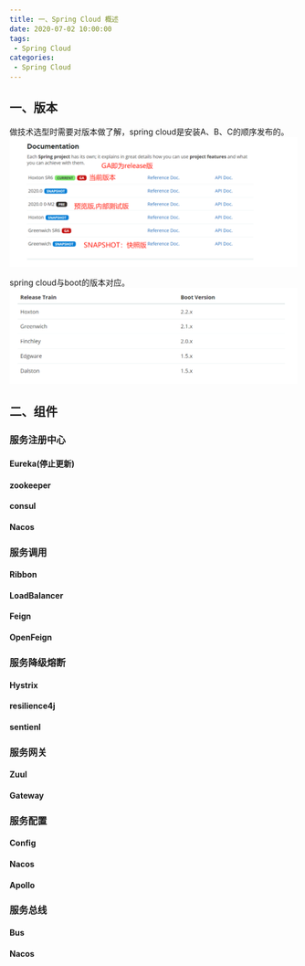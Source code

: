 ```yaml
---
title: 一、Spring Cloud 概述
date: 2020-07-02 10:00:00
tags:
 - Spring Cloud
categories:
 - Spring Cloud
---
```


## 一、版本
做技术选型时需要对版本做了解，spring cloud是安装A、B、C的顺序发布的。
![image-20200630174642187](./22.png)

spring cloud与boot的版本对应。
![image-20200630174642187](./23.png)

## 二、组件

### 服务注册中心
#### Eureka(停止更新)
#### zookeeper
#### consul
#### Nacos

### 服务调用
#### Ribbon
#### LoadBalancer
#### Feign
#### OpenFeign

### 服务降级熔断
#### Hystrix
#### resilience4j
#### sentienl

### 服务网关
#### Zuul
#### Gateway

### 服务配置
#### Config
#### Nacos
#### Apollo

### 服务总线
#### Bus
#### Nacos
















